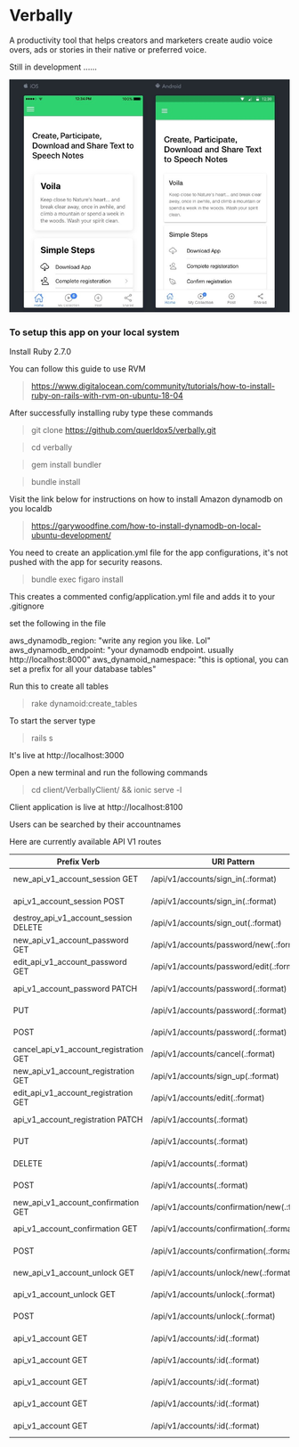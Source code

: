 # Verbally

A productivity tool that helps creators and marketers create audio voice overs, ads or stories in their native or preferred voice.

Still in development ...... 

![Demo image](https://github.com/olubiyiontheweb/verbally/blob/master/public/verbally.jpeg)

### To setup this app on your local system

Install Ruby 2.7.0

You can follow this guide to use RVM 

> https://www.digitalocean.com/community/tutorials/how-to-install-ruby-on-rails-with-rvm-on-ubuntu-18-04

After successfully installing ruby type these commands

> git clone https://github.com/querldox5/verbally.git

> cd verbally

> gem install bundler

> bundle install

Visit the link below for instructions on how to install Amazon dynamodb on you localdb
>https://garywoodfine.com/how-to-install-dynamodb-on-local-ubuntu-development/

You need to create an application.yml file for the app configurations, it's not pushed with the app for security reasons.

> bundle exec figaro install

This creates a commented config/application.yml file and adds it to your .gitignore

set the following in the file

aws_dynamodb_region: "write any region you like. Lol"
aws_dynamodb_endpoint: "your dynamodb endpoint. usually http://localhost:8000"
aws_dynamoid_namespace: "this is optional, you can set a prefix for all your database tables"

Run this to create all tables 

>rake dynamoid:create_tables

To start the server type

> rails s

It's live at http://localhost:3000

Open a new terminal and run the following commands

>cd client/VerballyClient/ && ionic serve -l

Client application is live at http://localhost:8100

Users can be searched by their accountnames

Here are currently available API V1 routes

| Prefix Verb                            | URI Pattern                                 | Controller#Action                             |
| -------------------------------------- | ------------------------------------------- | --------------------------------------------- |
| new_api_v1_account_session GET         | /api/v1/accounts/sign_in(.:format)          | api/v1/sessions#new {:format=>:json}          |
| api_v1_account_session POST            | /api/v1/accounts/sign_in(.:format)          | api/v1/sessions#create {:format=>:json}       |
| destroy_api_v1_account_session DELETE  | /api/v1/accounts/sign_out(.:format)         | api/v1/sessions#destroy {:format=>:json}      |
| new_api_v1_account_password GET        | /api/v1/accounts/password/new(.:format)     | api/v1/passwords#new {:format=>:json}         |
| edit_api_v1_account_password GET       | /api/v1/accounts/password/edit(.:format)    | api/v1/passwords#edit {:format=>:json}        |
| api_v1_account_password PATCH          | /api/v1/accounts/password(.:format)         | api/v1/passwords#update {:format=>:json}      |
| PUT                                    | /api/v1/accounts/password(.:format)         | api/v1/passwords#update {:format=>:json}      |
| POST                                   | /api/v1/accounts/password(.:format)         | api/v1/passwords#create {:format=>:json}      |
| cancel_api_v1_account_registration GET | /api/v1/accounts/cancel(.:format)           | api/v1/registrations#cancel {:format=>:json}  |
| new_api_v1_account_registration GET    | /api/v1/accounts/sign_up(.:format)          | api/v1/registrations#new {:format=>:json}     |
| edit_api_v1_account_registration GET   | /api/v1/accounts/edit(.:format)             | api/v1/registrations#edit {:format=>:json}    |
| api_v1_account_registration PATCH      | /api/v1/accounts(.:format)                  | api/v1/registrations#update {:format=>:json}  |
| PUT                                    | /api/v1/accounts(.:format)                  | api/v1/registrations#update {:format=>:json}  |
| DELETE                                 | /api/v1/accounts(.:format)                  | api/v1/registrations#destroy {:format=>:json} |
| POST                                   | /api/v1/accounts(.:format)                  | api/v1/registrations#create {:format=>:json}  |
| new_api_v1_account_confirmation GET    | /api/v1/accounts/confirmation/new(.:format) | api/v1/confirmations#new {:format=>:json}     |
| api_v1_account_confirmation GET        | /api/v1/accounts/confirmation(.:format)     | api/v1/confirmations#show {:format=>:json}    |
| POST                                   | /api/v1/accounts/confirmation(.:format)     | api/v1/confirmations#create {:format=>:json}  |
| new_api_v1_account_unlock GET          | /api/v1/accounts/unlock/new(.:format)       | api/v1/unlocks#new {:format=>:json}           |
| api_v1_account_unlock GET              | /api/v1/accounts/unlock(.:format)           | api/v1/unlocks#show {:format=>:json}          |
| POST                                   | /api/v1/accounts/unlock(.:format)           | api/v1/unlocks#create {:format=>:json}        |
| api_v1_account GET                     | /api/v1/accounts/:id(.:format)              | api/v1/accounts#show {:format=>:json}         |
| api_v1_account GET                     | /api/v1/accounts/:id(.:format)              | api/v1/accounts#show {:format=>:json}         |
| api_v1_account GET                     | /api/v1/accounts/:id(.:format)              | api/v1/accounts#show {:format=>:json}         |
| api_v1_account GET                     | /api/v1/accounts/:id(.:format)              | api/v1/accounts#show {:format=>:json}         |
| api_v1_account GET                     | /api/v1/accounts/:id(.:format)              | api/v1/accounts#show {:format=>:json}         |
